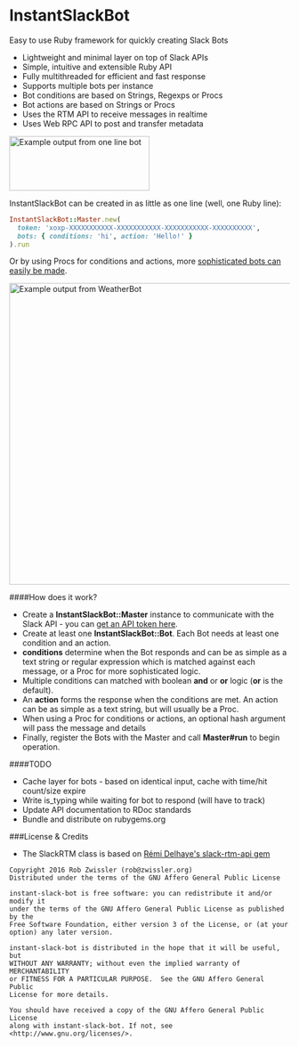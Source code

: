 # InstantSlackBot
Easy to use Ruby framework for quickly creating Slack Bots
- Lightweight and minimal layer on top of Slack APIs
- Simple, intuitive and extensible Ruby API
- Fully multithreaded for efficient and fast response
- Supports multiple bots per instance
- Bot conditions are based on Strings, Regexps or Procs
- Bot actions are based on Strings or Procs
- Uses the RTM API to receive messages in realtime
- Uses Web RPC API to post and transfer metadata


<img src="https://raw.githubusercontent.com/robzr/instant-slack-bot/master/examples/pics/one_line_slack.png" 
  alt="Example output from one line bot" height=98 width=252>

InstantSlackBot can be created in as little as one line (well, one Ruby line):
```ruby
InstantSlackBot::Master.new(
  token: 'xoxp-XXXXXXXXXXX-XXXXXXXXXXX-XXXXXXXXXXX-XXXXXXXXXX', 
  bots: { conditions: 'hi', action: 'Hello!' }
).run
```

Or by using Procs for conditions and actions, more [sophisticated bots can easily be made](examples).

<img src="https://raw.githubusercontent.com/robzr/instant-slack-bot/master/examples/pics/weather_bot_slack.png"
  alt="Example output from WeatherBot" height=542 width=815>

####How does it work?
* Create a **InstantSlackBot::Master** instance to communicate with the Slack API - you can 
[get an API token here](https://api.slack.com/docs/oauth-test-tokens).
* Create at least one **InstantSlackBot::Bot**. Each Bot needs at least one condition and an action.
* **conditions** determine when the Bot responds and can be as simple as a text string or 
  regular expression which is matched against each message, or a Proc for more sophisticated logic.
* Multiple conditions can matched with boolean **and** or **or** logic (**or** is the default).
* An **action** forms the response when the conditions are met. An action can be as simple as a text string, but 
will usually be a Proc.
* When using a Proc for conditions or actions, an optional hash argument will pass the message and details
* Finally, register the Bots with the Master and call **Master#run** to begin operation.

####TODO
* Cache layer for bots - based on identical input, cache with time/hit count/size expire
* Write is_typing while waiting for bot to respond (will have to track)
* Update API documentation to RDoc standards
* Bundle and distribute on rubygems.org

###License & Credits
* The SlackRTM class is based on [Rémi Delhaye's slack-rtm-api gem](https://github.com/rdlh/slack-rtm-api)

```
Copyright 2016 Rob Zwissler (rob@zwissler.org)
Distributed under the terms of the GNU Affero General Public License

instant-slack-bot is free software: you can redistribute it and/or modify it 
under the terms of the GNU Affero General Public License as published by the 
Free Software Foundation, either version 3 of the License, or (at your 
option) any later version.

instant-slack-bot is distributed in the hope that it will be useful, but 
WITHOUT ANY WARRANTY; without even the implied warranty of MERCHANTABILITY 
or FITNESS FOR A PARTICULAR PURPOSE.  See the GNU Affero General Public 
License for more details.

You should have received a copy of the GNU Affero General Public License
along with instant-slack-bot. If not, see <http://www.gnu.org/licenses/>.
```
